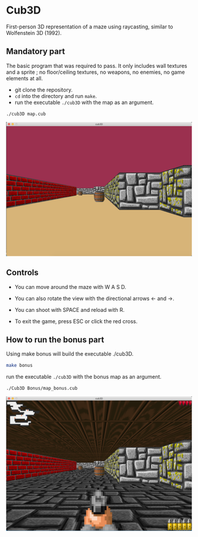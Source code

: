 # Cub3D

First-person 3D representation of a maze using raycasting, similar to Wolfenstein 3D (1992).

## Mandatory part

The basic program that was required to pass. It only includes wall textures and a sprite ; no floor/ceiling textures, no weapons, no enemies, no game elements at all.

- git clone the repository.
- `cd` into the directory and run `make`.
- run the executable `./cub3D` with the map as an argument.
```bash
./cub3D map.cub
```
![screen](/texture/screen_mandatory.png?raw=true)

## Controls
* You can move around the maze with W A S D.

* You can also rotate the view with the directional arrows ← and →.

* You can shoot with SPACE and reload with R.

* To exit the game, press ESC or click the red cross.

## How to run the bonus part

Using make bonus will build the executable ./cub3D.

```bash
make bonus
```
run the executable `./cub3D` with the bonus map as an argument.
```bash
./Cub3D Bonus/map_bonus.cub
```

![screen](/texture/screen_bonus.png?raw=true)
